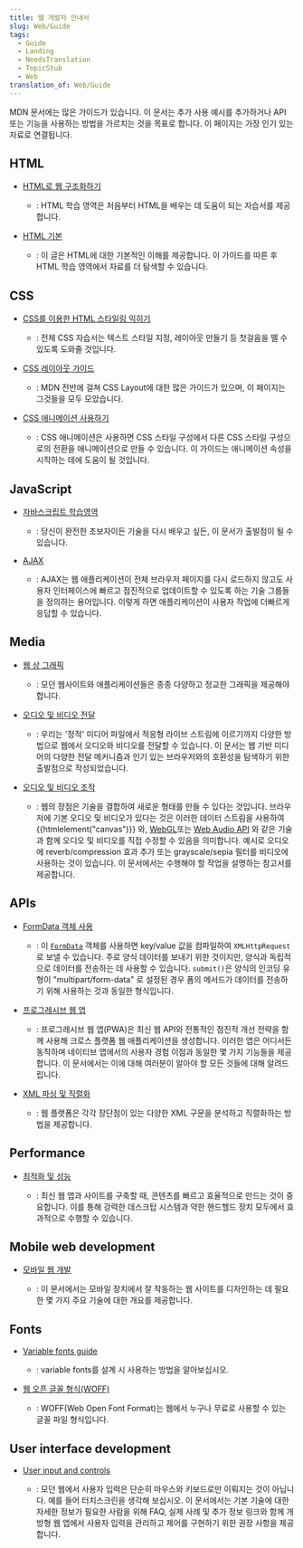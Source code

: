 ```yaml
---
title: 웹 개발자 안내서
slug: Web/Guide
tags:
  - Guide
  - Landing
  - NeedsTranslation
  - TopicStub
  - Web
translation_of: Web/Guide
---
```


MDN 문서에는 많은 가이드가 있습니다. 이 문서는 추가 사용 예시를 추가하거나 API 또는 기능을 사용하는 방법을 가르치는 것을 목표로 합니다. 이 페이지는 가장 인기 있는 자료로 연결됩니다.

## HTML

- [HTML로 웹 구조화하기](/ko/docs/Learn/HTML)

  - : HTML 학습 영역은 처음부터 HTML을 배우는 데 도움이 되는 자습서를
    제공합니다.

- [HTML 기본](/ko/docs/Learn/Getting_started_with_the_web/HTML_basics)

  - : 이 글은 HTML에 대한 기본적인 이해를 제공합니다. 이 가이드를 따른 후 HTML
    학습 영역에서 자료를 더 탐색할 수 있습니다.

## CSS

- [CSS를 이용한 HTML 스타일링 익히기](/ko/docs/Learn/CSS)

  - : 전체 CSS 자습서는 텍스트 스타일 지정, 레이아웃 만들기 등 첫걸음을 뗄 수 있도록 도와줄 것입니다.

- [CSS 레이아웃 가이드](/en-US/docs/Web/Guide/CSS/CSS_Layout)

  - : MDN 전반에 걸쳐 CSS Layout에 대한 많은 가이드가 있으며, 이 페이지는
    그것들을 모두 모았습니다.

- [CSS 애니메이션 사용하기](/ko/docs/Web/CSS/CSS_Animations/Using_CSS_animations)

  - : CSS 애니메이션은 사용하면 CSS 스타일 구성에서 다른 CSS 스타일 구성으로의
    전환을 애니메이션으로 만들 수 있습니다. 이 가이드는 애니메이션 속성을
    시작하는 데에 도움이 될 것입니다.

## JavaScript

- [자바스크립트 학습영역](/ko/docs/Learn/JavaScript)

  - : 당신이 완전한 초보자이든 기술을 다시 배우고 싶든, 이 문서가 출발점이 될 수 있습니다.

- [AJAX](/ko/docs/Web/Guide/AJAX)

  - : AJAX는 웹 애플리케이션이 전체 브라우저 페이지를 다시 로드하지 않고도
    사용자 인터페이스에 빠르고 점진적으로 업데이트할 수 있도록 하는 기술
    그룹들을 정의하는 용어입니다. 이렇게 하면 애플리케이션이 사용자 작업에 더빠르게 응답할 수 있습니다.

## Media

- [웹 상 그래픽](/ko/docs/Web/Guide/Graphics)

  - : 모던 웹사이트와 애플리케이션들은 종종 다양하고 정교한 그래픽을
    제공해야합니다.

- [오디오 및 비디오 전달](/ko/docs/Web/Guide/Audio_and_video_delivery)

  - : 우리는 '정적' 미디어 파일에서 적응형 라이브 스트림에 이르기까지 다양한
    방법으로 웹에서 오디오와 비디오를 전달할 수 있습니다. 이 문서는 웹 기반
    미디어의 다양한 전달 메커니즘과 인기 있는 브라우저와의 호환성을 탐색하기
    위한 출발점으로 작성되었습니다.

- [오디오 및 비디오 조작](/en-US/docs/Web/Guide/Audio_and_video_manipulation)
  - : 웹의 장점은 기술을 결합하여 새로운 형태를 만들 수 있다는 것입니다.
    브라우저에 기본 오디오 및 비디오가 있다는 것은 이러한 데이터 스트림을
    사용하여 {{htmlelement("canvas")}} 와,
    [WebGL](/ko/docs/Web/API/WebGL_API)또는
    [Web Audio API](/en-US/docs/Web/API/Web_Audio_API) 와 같은
    기술과 함께 오디오 및 비디오를 직접 수정할 수 있음을 의미합니다. 예시로
    오디오에 reverb/compression 효과 추가 또는 grayscale/sepia 필터를 비디오에
    사용하는 것이 있습니다. 이 문서에서는 수행해야 할 작업을 설명하는 참고서를
    제공합니다.

## APIs

- [FormData 객체 사용](/en-US/docs/Web/API/FormData/Using_FormData_Objects)

  - : 이 [`FormData`](/en-US/docs/Web/API/FormData) 객체를 사용하면
    key/value 값을 컴파일하여 `XMLHttpRequest` 로 보낼 수 있습니다. 주로 양식
    데이터를 보내기 위한 것이지만, 양식과 독립적으로 데이터를 전송하는 데
    사용할 수 있습니다. `submit()`은 양식의 인코딩 유형이 "multipart/form-data"
    로 설정된 경우 폼의 메서드가 데이터를 전송하기 위해 사용하는 것과 동일한
    형식입니다.

- [프로그레시브 웹 앱](/ko/docs/Web/Progressive_web_apps)

  - : 프로그레시브 웹 앱(PWA)은 최신 웹 API와 전통적인 점진적 개선 전략을 함께
    사용해 크로스 플랫폼 웹 애플리케이션을 생성합니다. 이러한 앱은 어디서든
    동작하며 네이티브 앱에서의 사용자 경험 이점과 동일한 몇 가지 기능들을
    제공합니다. 이 문서에서는 이에 대해 여러분이 알아야 할 모든 것들에 대해
    알려드립니다.

- [XML 파싱 및 직렬화](/ko/docs/Web/Guide/Parsing_and_serializing_XML)

  - : 웹 플랫폼은 각각 장단점이 있는 다양한 XML 구문을 분석하고 직렬화하는
    방법을 제공합니다.

## Performance

- [최적화 및 성능](/en-US/docs/Web/Guide/Performance)

  - : 최신 웹 앱과 사이트를 구축할 때, 콘텐츠를 빠르고 효율적으로 만드는 것이 중요합니다. 이를 통해 강력한 데스크탑 시스템과 약한 핸드헬드 장치 모두에서 효과적으로 수행할 수 있습니다.

## Mobile web development

- [모바일 웹 개발](/ko/docs/Web/Guide/Mobile)

  - : 이 문서에서는 모바일 장치에서 잘 작동하는 웹 사이트를 디자인하는 데 필요한 몇 가지 주요 기술에 대한 개요를 제공합니다.

## Fonts

- [Variable fonts guide](/en-US/docs/Web/CSS/CSS_Fonts/Variable_Fonts_Guide)

  - : variable fonts를 설계 시 사용하는 방법을 알아보십시오.

- [웹 오픈 글꼴 형식(WOFF)](/en-US/docs/Web/Guide/WOFF)

  - : WOFF(Web Open Font Format)는 웹에서 누구나 무료로 사용할 수 있는 글꼴 파일 형식입니다.

## User interface development

- [User input and controls](/en-US/docs/Web/Guide/User_input_methods)

  - : 모던 웹에서 사용자 입력은 단순히 마우스와 키보드로만 이뤄지는 것이 아닙니다. 예를 들어 터치스크린을 생각해 보십시오. 이 문서에서는 기본 기술에 대한 자세한 정보가 필요한 사람을 위해 FAQ, 실제 사례 및 추가 정보 링크와 함께 개방형 웹 앱에서 사용자 입력을 관리하고 제어를 구현하기 위한 권장 사항을 제공합니다.

